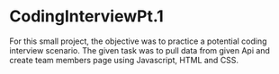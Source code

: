 # CodingInterviewPt.1

For this small project, the objective was to practice a potential coding interview scenario. 
The given task was to pull data from given Api and create team members page using Javascript, HTML and CSS.
